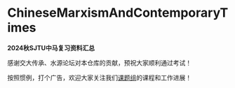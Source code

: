 # ChineseMarxismAndContemporaryTimes
**2024秋SJTU中马复习资料汇总**

感谢交大传承、水源论坛对本仓库的贡献，预祝大家顺利通过考试！

按照惯例，打个广告，欢迎大家关注我们[课题组](https://github.com/RoboticSJTU)的课程和工作进展！